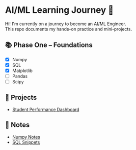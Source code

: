 # AI/ML Learning Journey 🚀

Hi! I'm currently on a journey to become an AI/ML Engineer.  
This repo documents my hands-on practice and mini-projects.

## 📚 Phase One – Foundations
- [x] Numpy
- [x] SQL
- [x] Matplotlib
- [ ] Pandas
- [ ] Scipy

## 🔧 Projects
- [Student Performance Dashboard](./phase-one/student-performance-dashboard/)

## 📖 Notes
- [Numpy Notes](./notes/numpy-notes.md)
- [SQL Snippets](./notes/sql-snippets.md)

